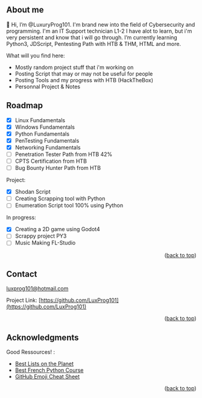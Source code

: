 ## About me
👋 Hi, I’m @LuxuryProg101.
I'm brand new into the field of Cybersecurity and programming.
I'm an IT Support technician L1-2
I have alot to learn, but i'm very persistent and know that i will go through.
I’m currently learning Python3, JDScript, Pentesting Path with HTB & THM, HTML and more.

What will you find here:
* Mostly random project stuff that i'm working on 
* Posting Script that may or may not be useful for people
* Posting Tools and my progress with HTB (HackTheBox)
* Personnal Project & Notes


<!-- ROADMAP -->
## Roadmap

- [x] Linux Fundamentals
- [x] Windows Fundamentals
- [x] Python Fundamentals
- [x] PenTesting Fundamentals
- [x] Networking Fundamentals
- [ ] Penetration Tester Path from HTB 42%
- [ ] CPTS Certification from HTB
- [ ] Bug Bounty Hunter Path from HTB

Project:
- [x] Shodan Script
- [ ] Creating Scrapping tool with Python
- [ ] Enumeration Script tool 100% using Python

In progress:
- [x] Creating a 2D game using Godot4
- [ ] Scrappy project PY3
- [ ] Music Making FL-Studio

<p align="right">(<a href="#readme-top">back to top</a>)</p>

<!-- CONTACT -->
## Contact

luxprog101@hotmail.com

Project Link: [https://github.com/LuxProg101](https://github.com/LuxProg101)

<p align="right">(<a href="#readme-top">back to top</a>)</p>

<!-- ACKNOWLEDGMENTS -->
## Acknowledgments
Good Ressources! : 

* [Best Lists on the Planet](https://github.com/danielmiessler/SecLists)
* [Best French Python Course](https://www.udemy.com/course/developpeur-python-formation-complete/)
* [GitHub Emoji Cheat Sheet](https://www.webpagefx.com/tools/emoji-cheat-sheet)


<p align="right">(<a href="#readme-top">back to top</a>)</p>
<!---
LuxProg101/LuxProg101 is a ✨ special ✨ repository because its `README.md` (this file) appears on your GitHub profile.
You can click the Preview link to take a look at your changes.
--->
